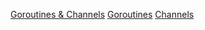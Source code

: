 [Goroutines & Channels](https://medium.com/@manus.can/golang-tutorial-goroutines-and-channels-c2cd491f77ab)
[Goroutines](https://gobyexample.com/goroutines)
[Channels](https://tour.golang.org/concurrency/2)